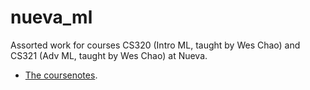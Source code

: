 # nueva_ml

Assorted work for courses CS320 (Intro ML, taught by Wes Chao) and CS321 (Adv ML, taught by Wes Chao) at Nueva.
* [The coursenotes](https://jennselby.github.io/MachineLearningCourseNotes/#what-is-machine-learning).
